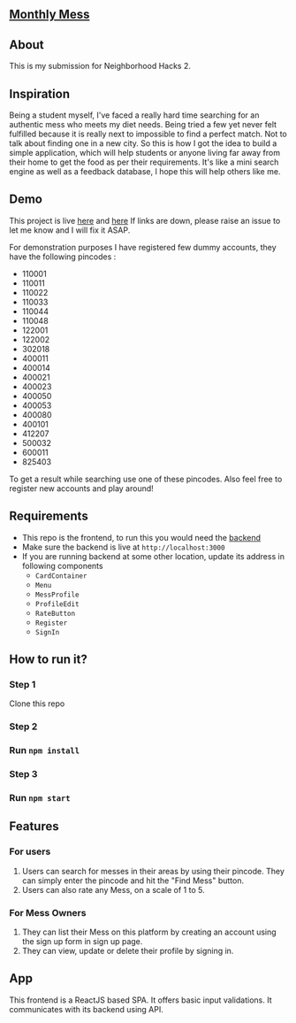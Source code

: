 ## [Monthly Mess](https://projects.myankpraksh.me/monthlymess/)

## About
This is my submission for Neighborhood Hacks 2.

## Inspiration
Being a student myself, I've faced a really hard time searching for an authentic mess who meets my diet needs. Being tried a few yet never felt fulfilled because it is really next to impossible to find a perfect match. Not to talk about finding one in a new city.
So this is how I got the idea to build a simple application, which will help students or anyone living far away from their home to get the food as per their requirements.
It's like a mini search engine as well as a feedback database, I hope this will help others like me.

## Demo
This project is live [here](https://projects.myankpraksh.me/monthlymess/) and [here](https://monthlymess.compare)
If links are down, please raise an issue to let me know and I will fix it ASAP.

For demonstration purposes I have registered few dummy accounts, they have the following pincodes :
 * 110001
 * 110011
 * 110022
 * 110033
 * 110044
 * 110048
 * 122001
 * 122002
 * 302018
 * 400011
 * 400014
 * 400021
 * 400023
 * 400050
 * 400053
 * 400080
 * 400101
 * 412207
 * 500032
 * 600011
 * 825403
 
 To get a result while searching use one of these pincodes. Also feel free to register new accounts and play around!

## Requirements
* This repo is the frontend, to run this you would need the [backend](https://github.com/myankpraksh/monthly-mess-back)
* Make sure the backend is live at `http://localhost:3000`
* If you are running backend at some other location, update its address in following components
  * `CardContainer`
  * `Menu`
  * `MessProfile`
  * `ProfileEdit`
  * `RateButton`
  * `Register`
  * `SignIn`

## How to run it?
### Step 1
Clone this repo
### Step 2
### Run `npm install`
### Step 3
### Run `npm start`

## Features

### For users
1. Users can search for messes in their areas by using their pincode. They can simply enter the pincode and hit the "Find Mess" button.
2. Users can also rate any Mess, on a scale of 1 to 5.

### For Mess Owners
1. They can list their Mess on this platform by creating an account using the sign up form in sign up page.
2. They can view, update or delete their profile by signing in.

## App
This frontend is a ReactJS based SPA. It offers basic input validations. It communicates with its backend using API.

